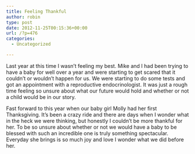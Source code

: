 ```yaml
---
title: Feeling Thankful
author: robin
type: post
date: 2012-11-25T00:15:36+00:00
url: /?p=476
categories:
  - Uncategorized

---
```

Last year at this time I wasn&#8217;t feeling my best. Mike and I had been trying to have a baby for well over a year and were starting to get scared that it couldn&#8217;t or wouldn&#8217;t happen for us. We were starting to do some tests and got an appointment with a reproductive endocrinologist. It was just a rough time feeling so unsure about what our future would hold and whether or not a child would be in our story. 

Fast forward to this year when our baby girl Molly had her first Thanksgiving. It&#8217;s been a crazy ride and there are days when I wonder what in the heck we were thinking, but honestly I couldn&#8217;t be more thankful for her. To be so unsure about whether or not we would have a baby to be blessed with such an incredible one is truly something spectacular. Everyday she brings is so much joy and love I wonder what we did before her.